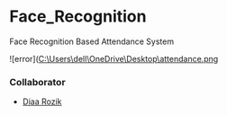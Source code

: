 # Face_Recognition
Face Recognition Based Attendance System

![error]([C:\Users\dell\OneDrive\Desktop\attendance.png](https://myoctocat.com/assets/images/base-octocat.svg)

### Collaborator
- [Diaa Rozik](https://github.com/diaarozik)
